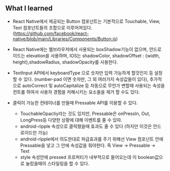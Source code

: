 ## What I learned

- React Native에서 제공되는 Button 컴포넌트는 기본적으로 Touchable, View, Text 컴포넌트들의 조합으로 이루어져있다. (https://github.com/facebook/react-native/blob/main/Libraries/Components/Button.js)

- React Native에는 웹브라우저에서 사용되는 boxShadow기능이 없으며, 안드로이드는 elevation을 사용하며, IOS는 shadowColor, shadowOffset : {width, height},shadowRadius, shadowOpacity를 사용한다.

- TextInput API에서 keyboardType 으로 숫자만 입력 가능하게 할것인지 등 설정 할 수 있다. (number-pad 이면 숫자만, 그 외 여러가지 속성값들이 있다), 추가적으로 autoCorrect 및 autoCapitalize 등 자동으로 무언가 변할때 사용되는 속성을 컨트롤 하여서 사용자 경험을 저해시키는 요소들을 제거 할 수도 있다.

- 클릭이 가능한 컨테이너를 만들때 Pressable API를 이용할 수 있다.
  - TouchableOpactiy라는 것도 있지만, Pressable은 onPressIn, Out, LongPress등 다양한 상황에 대해 이벤트를 줄 수 있따.
  - android-ripple 속성으로 클릭했을때 효과도 줄 수 있다 (하지만 이것은 안드로이드만 가능)
  - android-ripple에서 의도한대로 파급효과를 주기 위해선 View 컴포넌트 안에 Pressable을 넣고 그 안에 속성값을 줘야한다. 즉 View -> Pressable -> Text
  - style 속성안에 pressed 프로퍼티가 내부적으로 들어오는데 이 boolean값으로 눌렀을때의 스타일링을 할 수 있다.

